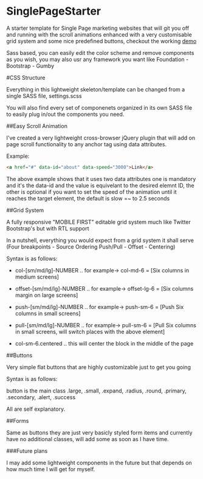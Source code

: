 SinglePageStarter
=================

A starter template for Single Page marketing websites that will git you off and running with the scroll animations enhanced with a very customisable grid system and some nice predefined buttons, checkout the working [demo](http://zyadsherif.github.io/singlePageStarter/ "Single Page Starter Template")

Sass based, you can easily edit the color scheme and remove components as you wish, you may also usr any framework you want like Foundation - Bootstrap - Gumby

#CSS Structure

Everything in this lightweight skeleton/template can be changed from a single SASS file, settings.scss

You will also find every set of componenets organized in its own SASS file to easily plug in/out the components you need.

##Easy Scroll Animation

I've created a very lightweight cross-browser jQuery plugin that will add on page scroll functionality to any anchor tag using data attributes.

Example: 

```html
<a href="#" data-id="about" data-speed="3000">Link</a>
```

The above example shows that it uses two data attributes one is mandatory and it's the data-id and the value is equivelant to the desired elemnt ID, the other is optional if you want to set the speed of the animation until it reaches the target element, the default is slow =~ to 2.5 seconds


##Grid System

A fully responsive "MOBILE FIRST" editable grid system much like Twitter Bootstrap's but with RTL support

In a nutshell, everything you would expect from a grid system it shall serve (Four breakpoints - Source Ordering Push/Pull - Offset - Centering)

Syntax is as follows:

+ col-[sm/md/lg]-NUMBER .. for example-> col-md-6 = [Six columns in medium screens]

+ offset-[sm/md/lg]-NUMBER .. for example-> offset-lg-6 = [Six columns margin on large screens]

+ push-[sm/md/lg]-NUMBER .. for example-> push-sm-6 = [Push Six columns in small screens]

+ pull-[sm/md/lg]-NUMBER .. for example-> pull-sm-6 = [Pull Six columns in small screens, will switch places with the above element]

+ col-sm-6.centered .. this will center the block in the middle of the page

##Buttons

Very simple flat buttons that are highly customizable just to get you going

Syntax is as follows:

button is the main class
.large, .small, .expand, .radius, .round, .primary, .secondary, .alert, .success

All are self explanatory.


##Forms

Same as buttons they are just very basicly styled form items and currently have no additional classes, will add some as soon as I have time.


###Future plans

I may add some lightweight components in the future but that depends on how much time I will get for myself.




